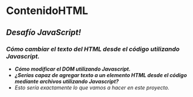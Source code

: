 # ContenidoHTML

## **_Desafío JavaScript!_**

### **_Cómo cambiar el texto del HTML desde el código utilizando Javascript._**

- **_Cómo modificar el DOM utilizando Javascript._**
- **_¿Serías capaz de agregar texto a un elemento HTML desde el código mediante archivos utilizando Javascript?_**
- _Esto sería exactamente lo que vamos a hacer en este proyecto._
